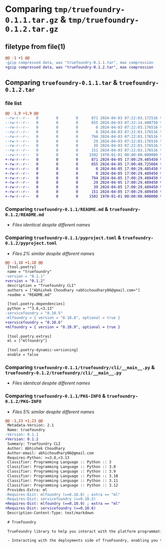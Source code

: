 # Comparing `tmp/truefoundry-0.1.1.tar.gz` & `tmp/truefoundry-0.1.2.tar.gz`

## filetype from file(1)

```diff
@@ -1 +1 @@
-gzip compressed data, was "truefoundry-0.1.1.tar", max compression
+gzip compressed data, was "truefoundry-0.1.2.tar", max compression
```

## Comparing `truefoundry-0.1.1.tar` & `truefoundry-0.1.2.tar`

### file list

```diff
@@ -1,9 +1,9 @@
--rw-r--r--   0        0        0      871 2024-04-03 07:22:03.172516 truefoundry-0.1.1/README.md
--rw-r--r--   0        0        0      655 2024-04-03 07:22:14.400750 truefoundry-0.1.1/pyproject.toml
--rw-r--r--   0        0        0        0 2024-04-03 07:22:03.176516 truefoundry-0.1.1/truefoundry/__init__.py
--rw-r--r--   0        0        0        0 2024-04-03 07:22:03.176516 truefoundry-0.1.1/truefoundry/cli/__init__.py
--rw-r--r--   0        0        0      794 2024-04-03 07:22:03.176516 truefoundry-0.1.1/truefoundry/cli/__main__.py
--rw-r--r--   0        0        0       29 2024-04-03 07:22:03.176516 truefoundry-0.1.1/truefoundry/deploy/__init__.py
--rw-r--r--   0        0        0       39 2024-04-03 07:22:03.176516 truefoundry-0.1.1/truefoundry/langchain/__init__.py
--rw-r--r--   0        0        0      151 2024-04-03 07:22:03.176516 truefoundry-0.1.1/truefoundry/ml/__init__.py
--rw-r--r--   0        0        0     1502 1970-01-01 00:00:00.000000 truefoundry-0.1.1/PKG-INFO
+-rw-r--r--   0        0        0      871 2024-04-05 17:00:29.485450 truefoundry-0.1.2/README.md
+-rw-r--r--   0        0        0      655 2024-04-05 17:00:40.725604 truefoundry-0.1.2/pyproject.toml
+-rw-r--r--   0        0        0        0 2024-04-05 17:00:29.485450 truefoundry-0.1.2/truefoundry/__init__.py
+-rw-r--r--   0        0        0        0 2024-04-05 17:00:29.489450 truefoundry-0.1.2/truefoundry/cli/__init__.py
+-rw-r--r--   0        0        0      794 2024-04-05 17:00:29.489450 truefoundry-0.1.2/truefoundry/cli/__main__.py
+-rw-r--r--   0        0        0       29 2024-04-05 17:00:29.489450 truefoundry-0.1.2/truefoundry/deploy/__init__.py
+-rw-r--r--   0        0        0       39 2024-04-05 17:00:29.489450 truefoundry-0.1.2/truefoundry/langchain/__init__.py
+-rw-r--r--   0        0        0      151 2024-04-05 17:00:29.489450 truefoundry-0.1.2/truefoundry/ml/__init__.py
+-rw-r--r--   0        0        0     1502 1970-01-01 00:00:00.000000 truefoundry-0.1.2/PKG-INFO
```

### Comparing `truefoundry-0.1.1/README.md` & `truefoundry-0.1.2/README.md`

 * *Files identical despite different names*

### Comparing `truefoundry-0.1.1/pyproject.toml` & `truefoundry-0.1.2/pyproject.toml`

 * *Files 2% similar despite different names*

```diff
@@ -1,18 +1,18 @@
 [tool.poetry]
 name = "truefoundry"
-version = "0.1.1"
+version = "0.1.2"
 description = "Truefoundry CLI"
 authors = ["Abhishek Choudhary <abhichoudhary06@gmail.com>"]
 readme = "README.md"
 
 [tool.poetry.dependencies]
 python = "^3.8,<3.13"
-servicefoundry = "0.10.5"
-mlfoundry = { version = "0.10.8", optional = true }
+servicefoundry = "0.10.6"
+mlfoundry = { version = "0.10.9", optional = true }
 
 [tool.poetry.extras]
 ml = ["mlfoundry"]
 
 [tool.poetry-dynamic-versioning]
 enable = false
```

### Comparing `truefoundry-0.1.1/truefoundry/cli/__main__.py` & `truefoundry-0.1.2/truefoundry/cli/__main__.py`

 * *Files identical despite different names*

### Comparing `truefoundry-0.1.1/PKG-INFO` & `truefoundry-0.1.2/PKG-INFO`

 * *Files 5% similar despite different names*

```diff
@@ -1,23 +1,23 @@
 Metadata-Version: 2.1
 Name: truefoundry
-Version: 0.1.1
+Version: 0.1.2
 Summary: Truefoundry CLI
 Author: Abhishek Choudhary
 Author-email: abhichoudhary06@gmail.com
 Requires-Python: >=3.8,<3.13
 Classifier: Programming Language :: Python :: 3
 Classifier: Programming Language :: Python :: 3.8
 Classifier: Programming Language :: Python :: 3.9
 Classifier: Programming Language :: Python :: 3.10
 Classifier: Programming Language :: Python :: 3.11
 Classifier: Programming Language :: Python :: 3.12
 Provides-Extra: ml
-Requires-Dist: mlfoundry (==0.10.8) ; extra == "ml"
-Requires-Dist: servicefoundry (==0.10.5)
+Requires-Dist: mlfoundry (==0.10.9) ; extra == "ml"
+Requires-Dist: servicefoundry (==0.10.6)
 Description-Content-Type: text/markdown
 
 # Truefoundry
 
 TrueFoundry library to help you interact with the platform programmatically by
 
 - Interacting with the deployments side of TrueFoundry, enabling you to manage workspaces, deployments, applications, and view logs.
```

